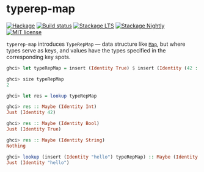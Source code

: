 # typerep-map

[![Hackage](https://img.shields.io/hackage/v/typerep-map.svg)](https://hackage.haskell.org/package/typerep-map)
[![Build status](https://secure.travis-ci.org/kowainik/typerep-map.svg)](https://travis-ci.org/kowainik/typerep-map)
[![Stackage LTS](http://stackage.org/package/typerep-map/badge/lts)](http://stackage.org/lts/package/typerep-map)
[![Stackage Nightly](http://stackage.org/package/typerep-map/badge/nightly)](http://stackage.org/nightly/package/typerep-map)
[![MIT license](https://img.shields.io/badge/license-MIT-blue.svg)](https://github.com/vrom911/typerep-map/blob/master/LICENSE)

`typerep-map` introduces `TypeRepMap` — data structure like [`Map`](http://hackage.haskell.org/package/containers-0.6.0.1/docs/Data-Map-Lazy.html#t:Map), but where types serve as keys, and values have the types specified in the corresponding key spots.

```haskell
ghci> let typeRepMap = insert (Identity True) $ insert (Identity (42 :: Int)) empty

ghci> size typeRepMap
2

ghci> let res = lookup typeRepMap

ghci> res :: Maybe (Identity Int)
Just (Identity 42)

ghci> res :: Maybe (Identity Bool)
Just (Identity True)

ghci> res :: Maybe (Identity String)
Nothing

ghci> lookup (insert (Identity "hello") typeRepMap) :: Maybe (Identity String)
Just (Identity "hello")
```
